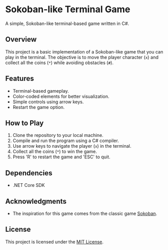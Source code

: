 # Sokoban-like Terminal Game

A simple, Sokoban-like terminal-based game written in C#.

## Overview

This project is a basic implementation of a Sokoban-like game that you can play in the terminal. The objective is to move the player character (`x`) and collect all the coins (`*`) while avoiding obstacles (`#`).

## Features

- Terminal-based gameplay.
- Color-coded elements for better visualization.
- Simple controls using arrow keys.
- Restart the game option.

## How to Play

1. Clone the repository to your local machine.
2. Compile and run the program using a C# compiler.
3. Use arrow keys to navigate the player (`x`) in the terminal.
4. Collect all the coins (`*`) to win the game.
5. Press 'R' to restart the game and 'ESC' to quit.

## Dependencies

- .NET Core SDK

## Acknowledgments

- The inspiration for this game comes from the classic game [Sokoban](https://en.wikipedia.org/wiki/Sokoban).

## License

This project is licensed under the [MIT License](LICENSE).

